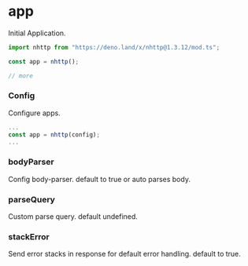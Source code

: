 # app
Initial Application.

```js
import nhttp from "https://deno.land/x/nhttp@1.3.12/mod.ts";

const app = nhttp();

// more
```

### Config
Configure apps.

```js
...
const app = nhttp(config);
...
```
### bodyParser
Config body-parser. default to true or auto parses body.
### parseQuery
Custom parse query. default undefined.
### stackError
Send error stacks in response for default error handling. default to true.
